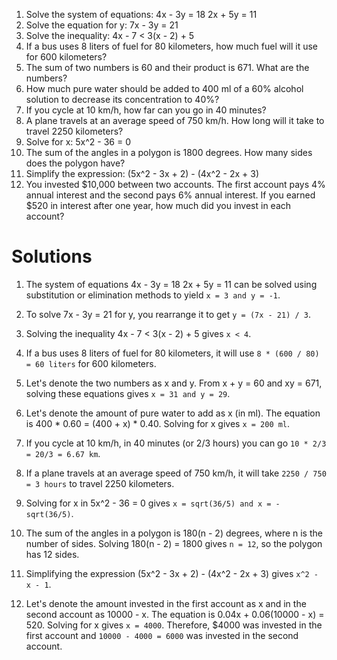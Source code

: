 


1. Solve the system of equations:
   4x - 3y = 18
   2x + 5y = 11
2. Solve the equation for y: 7x - 3y = 21
3. Solve the inequality: 4x - 7 < 3(x - 2) + 5
4. If a bus uses 8 liters of fuel for 80 kilometers, how much fuel will it use for 600 kilometers?
5. The sum of two numbers is 60 and their product is 671. What are the numbers?
6. How much pure water should be added to 400 ml of a 60% alcohol solution to decrease its concentration to 40%?
7. If you cycle at 10 km/h, how far can you go in 40 minutes?
8. A plane travels at an average speed of 750 km/h. How long will it take to travel 2250 kilometers?
9. Solve for x: 5x^2 - 36 = 0
10. The sum of the angles in a polygon is 1800 degrees. How many sides does the polygon have?
11. Simplify the expression: (5x^2 - 3x + 2) - (4x^2 - 2x + 3)
12. You invested $10,000 between two accounts. The first account pays 4% annual interest and the second pays 6% annual interest. If you earned $520 in interest after one year, how much did you invest in each account?



# Solutions

1. The system of equations
   4x - 3y = 18
   2x + 5y = 11
   can be solved using substitution or elimination methods to yield `x = 3 and y = -1`.

2. To solve 7x - 3y = 21 for y, you rearrange it to get `y = (7x - 21) / 3`.

3. Solving the inequality 4x - 7 < 3(x - 2) + 5 gives `x < 4`.

4. If a bus uses 8 liters of fuel for 80 kilometers, it will use `8 * (600 / 80) = 60 liters` for 600 kilometers.

5. Let's denote the two numbers as x and y. From x + y = 60 and xy = 671, solving these equations gives `x = 31 and y = 29`.

6. Let's denote the amount of pure water to add as x (in ml). The equation is 400 * 0.60 = (400 + x) * 0.40. Solving for x gives `x = 200 ml`.

7. If you cycle at 10 km/h, in 40 minutes (or 2/3 hours) you can go `10 * 2/3 = 20/3 = 6.67 km`.

8. If a plane travels at an average speed of 750 km/h, it will take `2250 / 750 = 3 hours` to travel 2250 kilometers.

9. Solving for x in 5x^2 - 36 = 0 gives `x = sqrt(36/5) and x = -sqrt(36/5)`.

10. The sum of the angles in a polygon is 180(n - 2) degrees, where n is the number of sides. Solving 180(n - 2) = 1800 gives `n = 12`, so the polygon has 12 sides.

11. Simplifying the expression (5x^2 - 3x + 2) - (4x^2 - 2x + 3) gives `x^2 - x - 1`.

12. Let's denote the amount invested in the first account as x and in the second account as 10000 - x. The equation is 0.04x + 0.06(10000 - x) = 520. Solving for x gives `x = 4000`. Therefore, $4000 was invested in the first account and `10000 - 4000 = 6000` was invested in the second account.

